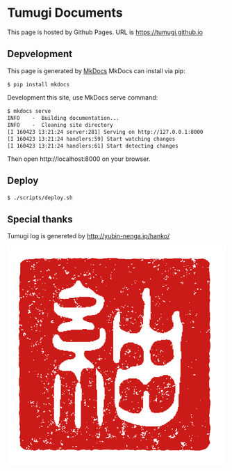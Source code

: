 # Tumugi Documents

This page is hosted by Github Pages.
URL is https://tumugi.github.io

## Depvelopment

This page is generated by [MkDocs](http://www.mkdocs.org/)
MkDocs can install via pip:

```
$ pip install mkdocs
```

Development this site, use MkDocs serve command:

```
$ mkdocs serve
INFO    -  Building documentation...
INFO    -  Cleaning site directory
[I 160423 13:21:24 server:281] Serving on http://127.0.0.1:8000
[I 160423 13:21:24 handlers:59] Start watching changes
[I 160423 13:21:24 handlers:61] Start detecting changes
```

Then open http://localhost:8000 on your browser.

## Deploy

```sh
$ ./scripts/deploy.sh
```

## Special thanks

Tumugi log is genereted by http://yubin-nenga.jp/hanko/

![logo](https://raw.githubusercontent.com/tumugi/tumugi.github.io/work/docs/images/logo.png)
